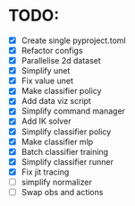 # TODO:

- [x] Create single pyproject.toml
- [x] Refactor configs
- [x] Parallelise 2d dataset
- [x] Simplify unet
- [x] Fix value unet
- [x] Make classifier policy
- [x] Add data viz script
- [x] Simplify command manager
- [x] Add IK solver
- [x] Simplify classifier policy
- [x] Make classifier mlp
- [x] Batch classifier training
- [x] Simplify classifier runner
- [x] Fix jit tracing
- [ ] simplify normalizer
- [ ] Swap obs and actions
